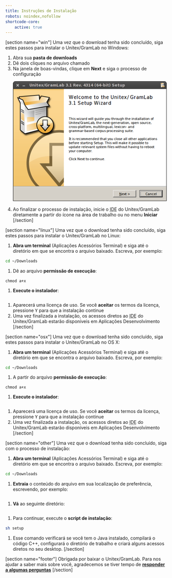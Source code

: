 ```yaml
---
title: Instruções de Instalação
robots: noindex,nofollow
shortcode-core:
    active: true
---
```

[section name="win"]
Uma vez que o download tenha sido concluído, siga estes passos para instalar o Unitex/GramLab no Windows:

1. Abra sua **pasta de downloads**
1. Dê dois cliques no arquivo chamado <strong><span class="os-text" data-text="Unitex-GramLab-{stable}{suffix}"></span></strong>
1. Na janela de boas-vindas, clique em **Next** e siga o processo de configuração<p markdown="1">![Unitex/GramLab Windows Setup Installer](windows-installer.png?resize=250,200)</p>
1. Ao finalizar o processo de instalação, inicie o <abbr title="Ambiente de desenvolvimento Integrado">IDE</abbr> do Unitex/GramLab diretamente a partir do ícone na área de trabalho ou no menu **Iniciar**
[/section]

[section name="linux"]
Uma vez que o download tenha sido concluído, siga estes passos para instalar o Unitex/GramLab no Linux:

1. **Abra um terminal** (Aplicações <i class="icon fa-arrow-circle-o-right"></i> Acessórios <i class="icon fa-arrow-circle-o-right"></i> Terminal) e siga até o diretório em que se encontra o arquivo baixado. Escreva, por exemplo:     
  ```sh
  cd ~/Downloads
  ```
1. Dê ao arquivo **permissão de execução**:
<pre><code class="language-sh">chmod a+x <span class="os-text" data-text="./Unitex-GramLab-{stable}{suffix}"></span></code></pre>
1. **Execute o instalador**:
  <pre><code class="language-sh"><span class="os-text" data-text="./Unitex-GramLab-{stable}{suffix}"></span></code></pre>
1. Aparecerá uma licença de uso. Se você **aceitar** os termos da licença, pressione <kbd>Y</kbd> para que a instalação continue
1. Uma vez finalizada a instalação, os acessos diretos ao <abbr title="Ambiente de Desenvolvimento Integrado">IDE</abbr> do Unitex/GramLab estarão disponíveis em Aplicações <i class="icon fa-arrow-circle-o-right"></i> Desenvolvimento
[/section]

[section name="osx"]
Uma vez que o download tenha sido concluído, siga estes passos para instalar o Unitex/GramLab no OS X:

1. **Abra um terminal** (Aplicações <i class="icon fa-arrow-circle-o-right"></i> Acessórios <i class="icon fa-arrow-circle-o-right"></i> Terminal) e siga até o diretório em que se encontra o arquivo baixado. Escreva, por exemplo:
  ```sh
  cd ~/Downloads
  ```
1. A partir do arquivo **permissão de execução**:
<pre><code class="language-sh">chmod a+x <span class="os-text" data-text="./Unitex-GramLab-{stable}{suffix}"></span></code></pre>
1. **Execute o instalador**:
  <pre><code class="language-sh"><span class="os-text" data-text="./Unitex-GramLab-{stable}{suffix}"></span></code></pre>
1. Aparecerá uma licença de uso. Se você **aceitar** os termos da licença, pressione <kbd>Y</kbd> para que a instalação continue
1. Uma vez finalizada a instalação, os acessos diretos ao <abbr title="Ambiente de Desenvolvimento Integrado">IDE</abbr> do Unitex/GramLab estarão disponíveis em Aplicações <i class="icon fa-arrow-circle-o-right"></i> Desenvolvimento
[/section]

[section name="other"]
Uma vez que o download tenha sido concluído, siga com o processo de instalação:

1. **Abra um terminal** (Aplicações <i class="icon fa-arrow-circle-o-right"></i> Acessórios <i class="icon fa-arrow-circle-o-right"></i> Terminal) e siga até o diretório em que se encontra o arquivo baixado. Escreva, por exemplo:    
  ```sh
  cd ~/Downloads
  ```
1. **Extraia** o conteúdo do arquivo em sua localização de preferência, escrevendo, por exemplo:
<pre><code class="language-sh"><span class="os-text" data-text="unzip Unitex-GramLab-{stable}{suffix}"></span></code></pre>
1. **Vá** ao seguinte diretório:
  <pre><code class="language-sh"><span class="os-text" data-text="cd Unitex-GramLab-{stable}/App/install"></span></code></pre>
1. Para continuar, execute o **script de instalação**:
  ```sh
  sh setup
  ```
1. Esse comando verificará se você tem o Java instalado, compilará o código C++, configurará o diretório de trabalho e criará alguns acessos diretos no seu desktop.
[/section]

[section name="footer"]
Obrigada por baixar o Unitex/GramLab. Para nos ajudar a saber mais sobre você, agradecemos se tiver tempo de **<a class="dialogbox" target="_blank" href="https://unitexgramlab.typeform.com/to/nLE4sb">responder a algumas perguntas</a>**
[/section]
